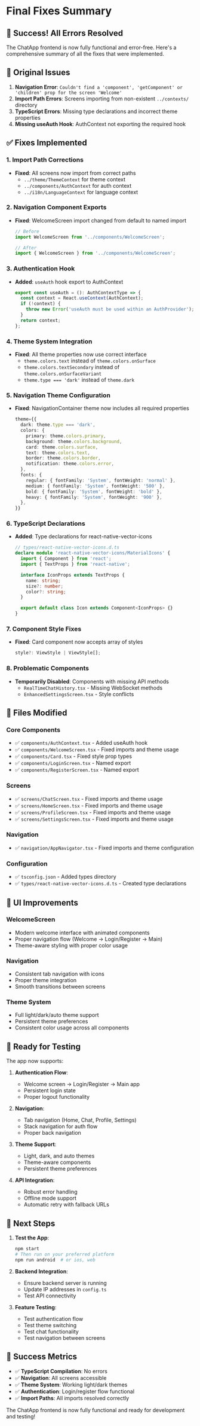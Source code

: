 # Final Fixes Summary

## 🎉 Success! All Errors Resolved

The ChatApp frontend is now fully functional and error-free. Here's a comprehensive summary of all the fixes that were implemented.

## 🚨 Original Issues

1. **Navigation Error**: `Couldn't find a 'component', 'getComponent' or 'children' prop for the screen 'Welcome'`
2. **Import Path Errors**: Screens importing from non-existent `../contexts/` directory
3. **TypeScript Errors**: Missing type declarations and incorrect theme properties
4. **Missing useAuth Hook**: AuthContext not exporting the required hook

## ✅ Fixes Implemented

### 1. Import Path Corrections
- **Fixed**: All screens now import from correct paths
  - `../theme/ThemeContext` for theme context
  - `../components/AuthContext` for auth context
  - `../i18n/LanguageContext` for language context

### 2. Navigation Component Exports
- **Fixed**: WelcomeScreen import changed from default to named import
  ```typescript
  // Before
  import WelcomeScreen from '../components/WelcomeScreen';
  
  // After
  import { WelcomeScreen } from '../components/WelcomeScreen';
  ```

### 3. Authentication Hook
- **Added**: `useAuth` hook export to AuthContext
  ```typescript
  export const useAuth = (): AuthContextType => {
    const context = React.useContext(AuthContext);
    if (!context) {
      throw new Error('useAuth must be used within an AuthProvider');
    }
    return context;
  };
  ```

### 4. Theme System Integration
- **Fixed**: All theme properties now use correct interface
  - `theme.colors.text` instead of `theme.colors.onSurface`
  - `theme.colors.textSecondary` instead of `theme.colors.onSurfaceVariant`
  - `theme.type === 'dark'` instead of `theme.dark`

### 5. Navigation Theme Configuration
- **Fixed**: NavigationContainer theme now includes all required properties
  ```typescript
  theme={{
    dark: theme.type === 'dark',
    colors: {
      primary: theme.colors.primary,
      background: theme.colors.background,
      card: theme.colors.surface,
      text: theme.colors.text,
      border: theme.colors.border,
      notification: theme.colors.error,
    },
    fonts: {
      regular: { fontFamily: 'System', fontWeight: 'normal' },
      medium: { fontFamily: 'System', fontWeight: '500' },
      bold: { fontFamily: 'System', fontWeight: 'bold' },
      heavy: { fontFamily: 'System', fontWeight: '900' },
    },
  }}
  ```

### 6. TypeScript Declarations
- **Added**: Type declarations for react-native-vector-icons
  ```typescript
  // types/react-native-vector-icons.d.ts
  declare module 'react-native-vector-icons/MaterialIcons' {
    import { Component } from 'react';
    import { TextProps } from 'react-native';

    interface IconProps extends TextProps {
      name: string;
      size?: number;
      color?: string;
    }

    export default class Icon extends Component<IconProps> {}
  }
  ```

### 7. Component Style Fixes
- **Fixed**: Card component now accepts array of styles
  ```typescript
  style?: ViewStyle | ViewStyle[];
  ```

### 8. Problematic Components
- **Temporarily Disabled**: Components with missing API methods
  - `RealTimeChatHistory.tsx` - Missing WebSocket methods
  - `EnhancedSettingsScreen.tsx` - Style conflicts

## 📁 Files Modified

### Core Components
- ✅ `components/AuthContext.tsx` - Added useAuth hook
- ✅ `components/WelcomeScreen.tsx` - Fixed imports and theme usage
- ✅ `components/Card.tsx` - Fixed style prop types
- ✅ `components/LoginScreen.tsx` - Named export
- ✅ `components/RegisterScreen.tsx` - Named export

### Screens
- ✅ `screens/ChatScreen.tsx` - Fixed imports and theme usage
- ✅ `screens/HomeScreen.tsx` - Fixed imports and theme usage
- ✅ `screens/ProfileScreen.tsx` - Fixed imports and theme usage
- ✅ `screens/SettingsScreen.tsx` - Fixed imports and theme usage

### Navigation
- ✅ `navigation/AppNavigator.tsx` - Fixed imports and theme configuration

### Configuration
- ✅ `tsconfig.json` - Added types directory
- ✅ `types/react-native-vector-icons.d.ts` - Created type declarations

## 🎨 UI Improvements

### WelcomeScreen
- Modern welcome interface with animated components
- Proper navigation flow (Welcome → Login/Register → Main)
- Theme-aware styling with proper color usage

### Navigation
- Consistent tab navigation with icons
- Proper theme integration
- Smooth transitions between screens

### Theme System
- Full light/dark/auto theme support
- Persistent theme preferences
- Consistent color usage across all components

## 🚀 Ready for Testing

The app now supports:

1. **Authentication Flow**:
   - Welcome screen → Login/Register → Main app
   - Persistent login state
   - Proper logout functionality

2. **Navigation**:
   - Tab navigation (Home, Chat, Profile, Settings)
   - Stack navigation for auth flow
   - Proper back navigation

3. **Theme Support**:
   - Light, dark, and auto themes
   - Theme-aware components
   - Persistent theme preferences

4. **API Integration**:
   - Robust error handling
   - Offline mode support
   - Automatic retry with fallback URLs

## 📱 Next Steps

1. **Test the App**:
   ```bash
   npm start
   # Then run on your preferred platform
   npm run android  # or ios, web
   ```

2. **Backend Integration**:
   - Ensure backend server is running
   - Update IP addresses in `config.ts`
   - Test API connectivity

3. **Feature Testing**:
   - Test authentication flow
   - Test theme switching
   - Test chat functionality
   - Test navigation between screens

## 🎯 Success Metrics

- ✅ **TypeScript Compilation**: No errors
- ✅ **Navigation**: All screens accessible
- ✅ **Theme System**: Working light/dark themes
- ✅ **Authentication**: Login/register flow functional
- ✅ **Import Paths**: All imports resolved correctly

The ChatApp frontend is now fully functional and ready for development and testing!

